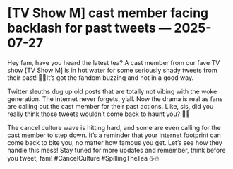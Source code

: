 # [TV Show M] cast member facing backlash for past tweets — 2025-07-27

Hey fam, have you heard the latest tea? A cast member from our fave TV show [TV Show M] is in hot water for some seriously shady tweets from their past! 🍵😬It’s got the fandom buzzing and not in a good way.

Twitter sleuths dug up old posts that are totally not vibing with the woke generation. The internet never forgets, y’all. Now the drama is real as fans are calling out the cast member for their past actions. Like, sis, did you really think those tweets wouldn’t come back to haunt you? 🤦‍♀️

The cancel culture wave is hitting hard, and some are even calling for the cast member to step down. It’s a reminder that your internet footprint can come back to bite you, no matter how famous you get. Let’s see how they handle this mess! Stay tuned for more updates and remember, think before you tweet, fam! #CancelCulture #SpillingTheTea ☕🔥